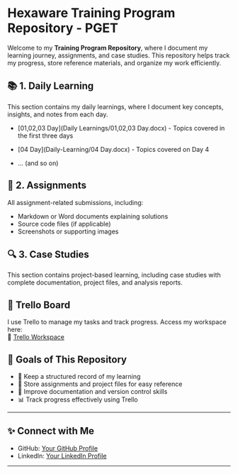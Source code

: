 # Hexaware Training Program Repository  - PGET

Welcome to my **Training Program Repository**, where I document my learning journey, assignments, and case studies. This repository helps track my progress, store reference materials, and organize my work efficiently.  

## 📚 **1. Daily Learning**  
This section contains my daily learnings, where I document key concepts, insights, and notes from each day.  

- [01,02,03 Day](Daily Learnings/01,02,03 Day.docx) - Topics covered in the first three days  
- [04 Day](Daily-Learning/04 Day.docx) - Topics covered on Day 4  

- ... (and so on)  


## 📝 **2. Assignments**  
All assignment-related submissions, including:  
- Markdown or Word documents explaining solutions  
- Source code files (if applicable)  
- Screenshots or supporting images  

## 🔍 **3. Case Studies**  
This section contains project-based learning, including case studies with complete documentation, project files, and analysis reports.  

## 📌 **Trello Board**  
I use Trello to manage my tasks and track progress. Access my workspace here:  
🔗 [Trello Workspace]([YOUR_TRELLO_LINK_HERE](https://trello.com/invite/b/67d27948a43ac3eafe8ab533/ATTI31d7e1201e52bff1fe604b2dce340a06A180F999/hexaware-technical-training))  

## 🎯 **Goals of This Repository**  
- 📖 Keep a structured record of my learning  
- 🔗 Store assignments and project files for easy reference  
- 🚀 Improve documentation and version control skills  
- 📊 Track progress effectively using Trello  

---


## ✨ Connect with Me
- GitHub: [Your GitHub Profile](https://github.com/Reshmika19)
- LinkedIn: [Your LinkedIn Profile](#https://www.linkedin.com/in/reshmika-k-s-19se/)

---

